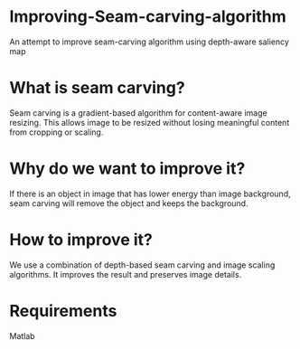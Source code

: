 # Improving-Seam-carving-algorithm
An attempt to improve seam-carving algorithm using depth-aware saliency map
# What is seam carving?
Seam carving is a gradient-based algorithm for content-aware image resizing. This allows image to be resized without losing meaningful content from cropping or scaling.
# Why do we want to improve it?
If there is an object in image that has lower energy than image background, seam carving will remove the object and keeps the background.
# How to improve it?
We use a combination of depth-based seam carving and image scaling algorithms. It improves the result and preserves image details.

# Requirements
Matlab 
